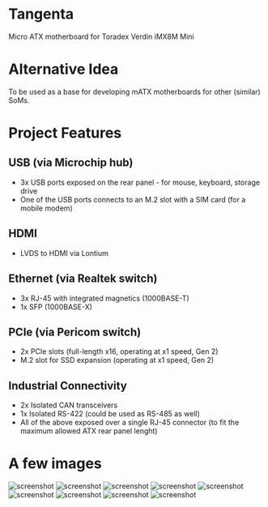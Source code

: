 # Tangenta
Micro ATX motherboard for Toradex Verdin iMX8M Mini

# Alternative Idea
To be used as a base for developing mATX motherboards for other (similar) SoMs.

# Project Features

## USB (via Microchip hub)
- 3x USB ports exposed on the rear panel - for mouse, keyboard, storage drive
- One of the USB ports connects to an M.2 slot with a SIM card (for a mobile modem)

## HDMI
- LVDS to HDMI via Lontium

## Ethernet (via Realtek switch)
- 3x RJ-45 with integrated magnetics (1000BASE-T)
- 1x SFP (1000BASE-X)

## PCIe (via Pericom switch)
- 2x PCIe slots (full-length x16, operating at x1 speed, Gen 2)
- M.2 slot for SSD expansion (operating at x1 speed, Gen 2)

## Industrial Connectivity
- 2x Isolated CAN transceivers
- 1x Isolated RS-422 (could be used as RS-485 as well)
- All of the above exposed over a single RJ-45 connector (to fit the maximum allowed ATX rear panel lenght)

# A few images
![screenshot](Images/tangenta.png)
![screenshot](Images/1.jpeg)
![screenshot](Images/2.jpeg)
![screenshot](Images/3.jpeg)
![screenshot](Images/4.jpeg)
![screenshot](Images/5.jpeg)
![screenshot](Images/6.jpeg)
![screenshot](Images/7.jpeg)
![screenshot](Images/8.JPG)
